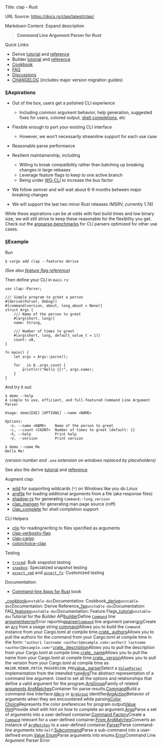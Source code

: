 Title: clap - Rust

URL Source: https://docs.rs/clap/latest/clap/

Markdown Content:
Expand description

> **Command Line Argument Parser for Rust**

Quick Links:

- Derive [tutorial](https://docs.rs/clap/latest/clap/_derive/_tutorial/index.html "mod clap::_derive::_tutorial") and [reference](https://docs.rs/clap/latest/clap/_derive/index.html "mod clap::_derive")
- Builder [tutorial](https://docs.rs/clap/latest/clap/_tutorial/index.html "mod clap::_tutorial") and [reference](https://docs.rs/clap/latest/clap/struct.Command.html "struct clap::Command")
- [Cookbook](https://docs.rs/clap/latest/clap/_cookbook/index.html "mod clap::_cookbook")
- [FAQ](https://docs.rs/clap/latest/clap/_faq/index.html "mod clap::_faq")
- [Discussions](https://github.com/clap-rs/clap/discussions)
- [CHANGELOG](https://github.com/clap-rs/clap/blob/v4.5.41/CHANGELOG.md) (includes major version migration guides)

### [§](https://docs.rs/clap/latest/clap/#aspirations)Aspirations

- Out of the box, users get a polished CLI experience

  - Including common argument behavior, help generation, suggested fixes for users, colored output, [shell completions](https://github.com/clap-rs/clap/tree/master/clap_complete), etc

- Flexible enough to port your existing CLI interface

  - However, we won’t necessarily streamline support for each use case

- Reasonable parse performance
- Resilient maintainership, including

  - Willing to break compatibility rather than batching up breaking changes in large releases
  - Leverage feature flags to keep to one active branch
  - Being under [WG-CLI](https://github.com/rust-cli/team/) to increase the bus factor

- We follow semver and will wait about 6-9 months between major breaking changes
- We will support the last two minor Rust releases (MSRV, currently 1.74)

While these aspirations can be at odds with fast build times and low binary size, we will still strive to keep these reasonable for the flexibility you get. Check out the [argparse-benchmarks](https://github.com/rust-cli/argparse-benchmarks-rs) for CLI parsers optimized for other use cases.

### [§](https://docs.rs/clap/latest/clap/#example)Example

Run

`$ cargo add clap --features derive`

_(See also [feature flag reference](https://docs.rs/clap/latest/clap/_features/index.html "mod clap::_features"))_

Then define your CLI in `main.rs`:

```
use clap::Parser;

/// Simple program to greet a person
#[derive(Parser, Debug)]
#[command(version, about, long_about = None)]
struct Args {
    /// Name of the person to greet
    #[arg(short, long)]
    name: String,

    /// Number of times to greet
    #[arg(short, long, default_value_t = 1)]
    count: u8,
}

fn main() {
    let args = Args::parse();

    for _ in 0..args.count {
        println!("Hello {}!", args.name);
    }
}
```

And try it out:

```
$ demo --help
A simple to use, efficient, and full-featured Command Line Argument Parser

Usage: demo[EXE] [OPTIONS] --name <NAME>

Options:
  -n, --name <NAME>    Name of the person to greet
  -c, --count <COUNT>  Number of times to greet [default: 1]
  -h, --help           Print help
  -V, --version        Print version

$ demo --name Me
Hello Me!
```

_(version number and `.exe` extension on windows replaced by placeholders)_

See also the derive [tutorial](https://docs.rs/clap/latest/clap/_derive/_tutorial/index.html "mod clap::_derive::_tutorial") and [reference](https://docs.rs/clap/latest/clap/_derive/index.html "mod clap::_derive")

Augment clap:

- [wild](https://crates.io/crates/wild) for supporting wildcards (`*`) on Windows like you do Linux
- [argfile](https://crates.io/crates/argfile) for loading additional arguments from a file (aka response files)
- [shadow-rs](https://crates.io/crates/shadow-rs) for generating `Command::long_version`
- [clap_mangen](https://crates.io/crates/clap_mangen) for generating man page source (roff)
- [clap_complete](https://crates.io/crates/clap_complete) for shell completion support

CLI Helpers

- [clio](https://crates.io/crates/clio) for reading/writing to files specified as arguments
- [clap-verbosity-flag](https://crates.io/crates/clap-verbosity-flag)
- [clap-cargo](https://crates.io/crates/clap-cargo)
- [colorchoice-clap](https://crates.io/crates/colorchoice-clap)

Testing

- [`trycmd`](https://crates.io/crates/trycmd): Bulk snapshot testing
- [`snapbox`](https://crates.io/crates/snapbox): Specialized snapshot testing
- [`assert_cmd`](https://crates.io/crates/assert_cmd) and [`assert_fs`](https://crates.io/crates/assert_fs): Customized testing

Documentation:

- [Command-line Apps for Rust](https://rust-cli.github.io/book/index.html) book

[\_cookbook](https://docs.rs/clap/latest/clap/_cookbook/index.html "mod clap::_cookbook")`unstable-doc`Documentation: Cookbook[\_derive](https://docs.rs/clap/latest/clap/_derive/index.html "mod clap::_derive")`unstable-doc`Documentation: Derive Reference[\_faq](https://docs.rs/clap/latest/clap/_faq/index.html "mod clap::_faq")`unstable-doc`Documentation: FAQ[\_features](https://docs.rs/clap/latest/clap/_features/index.html "mod clap::_features")`unstable-doc`Documentation: Feature Flags[\_tutorial](https://docs.rs/clap/latest/clap/_tutorial/index.html "mod clap::_tutorial")`unstable-doc`Tutorial for the Builder API[builder](https://docs.rs/clap/latest/clap/builder/index.html "mod clap::builder")Define [`Command`](https://docs.rs/clap/latest/clap/struct.Command.html "struct clap::Command") line [arguments](https://docs.rs/clap/latest/clap/struct.Arg.html "struct clap::Arg")[error](https://docs.rs/clap/latest/clap/error/index.html "mod clap::error")Error reporting[parser](https://docs.rs/clap/latest/clap/parser/index.html "mod clap::parser")[`Command`](https://docs.rs/clap/latest/clap/struct.Command.html "struct clap::Command") line argument parser[arg](https://docs.rs/clap/latest/clap/macro.arg.html "macro clap::arg")Create an [`Arg`](https://docs.rs/clap/latest/clap/struct.Arg.html "struct clap::Arg") from a usage string.[command](https://docs.rs/clap/latest/clap/macro.command.html "macro clap::command")Allows you to build the `Command` instance from your Cargo.toml at compile time.[crate\_ authors](https://docs.rs/clap/latest/clap/macro.crate_authors.html "macro clap::crate_authors")Allows you to pull the authors for the command from your Cargo.toml at compile time in the form: `"author1 lastname <author1@example.com>:author2 lastname <author2@example.com>"`[crate\_ description](https://docs.rs/clap/latest/clap/macro.crate_description.html "macro clap::crate_description")Allows you to pull the description from your Cargo.toml at compile time.[crate\_ name](https://docs.rs/clap/latest/clap/macro.crate_name.html "macro clap::crate_name")Allows you to pull the name from your Cargo.toml at compile time.[crate\_ version](https://docs.rs/clap/latest/clap/macro.crate_version.html "macro clap::crate_version")Allows you to pull the version from your Cargo.toml at compile time as `MAJOR.MINOR.PATCH_PKGVERSION_PRE`[value\_ parser](https://docs.rs/clap/latest/clap/macro.value_parser.html "macro clap::value_parser")Select a [`ValueParser`](https://docs.rs/clap/latest/clap/builder/struct.ValueParser.html "struct clap::builder::ValueParser") implementation from the intended type[Arg](https://docs.rs/clap/latest/clap/struct.Arg.html "struct clap::Arg")The abstract representation of a command line argument. Used to set all the options and relationships that define a valid argument for the program.[ArgGroup](https://docs.rs/clap/latest/clap/struct.ArgGroup.html "struct clap::ArgGroup")Family of related [arguments](https://docs.rs/clap/latest/clap/struct.Arg.html "struct clap::Arg").[ArgMatches](https://docs.rs/clap/latest/clap/struct.ArgMatches.html "struct clap::ArgMatches")Container for parse results.[Command](https://docs.rs/clap/latest/clap/struct.Command.html "struct clap::Command")Build a command-line interface.[Id](https://docs.rs/clap/latest/clap/struct.Id.html "struct clap::Id")[`Arg`](https://docs.rs/clap/latest/clap/struct.Arg.html "struct clap::Arg") or [`ArgGroup`](https://docs.rs/clap/latest/clap/struct.ArgGroup.html "struct clap::ArgGroup") identifier[ArgAction](https://docs.rs/clap/latest/clap/enum.ArgAction.html "enum clap::ArgAction")Behavior of arguments when they are encountered while parsing[Color Choice](https://docs.rs/clap/latest/clap/enum.ColorChoice.html "enum clap::ColorChoice")Represents the color preferences for program output[Value Hint](https://docs.rs/clap/latest/clap/enum.ValueHint.html "enum clap::ValueHint")Provide shell with hint on how to complete an argument.[Args](https://docs.rs/clap/latest/clap/trait.Args.html "trait clap::Args")Parse a set of arguments into a user-defined container.[Command Factory](https://docs.rs/clap/latest/clap/trait.CommandFactory.html "trait clap::CommandFactory")Create a [`Command`](https://docs.rs/clap/latest/clap/struct.Command.html "struct clap::Command") relevant for a user-defined container.[From ArgMatches](https://docs.rs/clap/latest/clap/trait.FromArgMatches.html "trait clap::FromArgMatches")Converts an instance of [`ArgMatches`](https://docs.rs/clap/latest/clap/struct.ArgMatches.html "struct clap::ArgMatches") to a user-defined container.[Parser](https://docs.rs/clap/latest/clap/trait.Parser.html "trait clap::Parser")Parse command-line arguments into `Self`.[Subcommand](https://docs.rs/clap/latest/clap/trait.Subcommand.html "trait clap::Subcommand")Parse a sub-command into a user-defined enum.[Value Enum](https://docs.rs/clap/latest/clap/trait.ValueEnum.html "trait clap::ValueEnum")Parse arguments into enums.[Error](https://docs.rs/clap/latest/clap/type.Error.html "type clap::Error")Command Line Argument Parser Error
